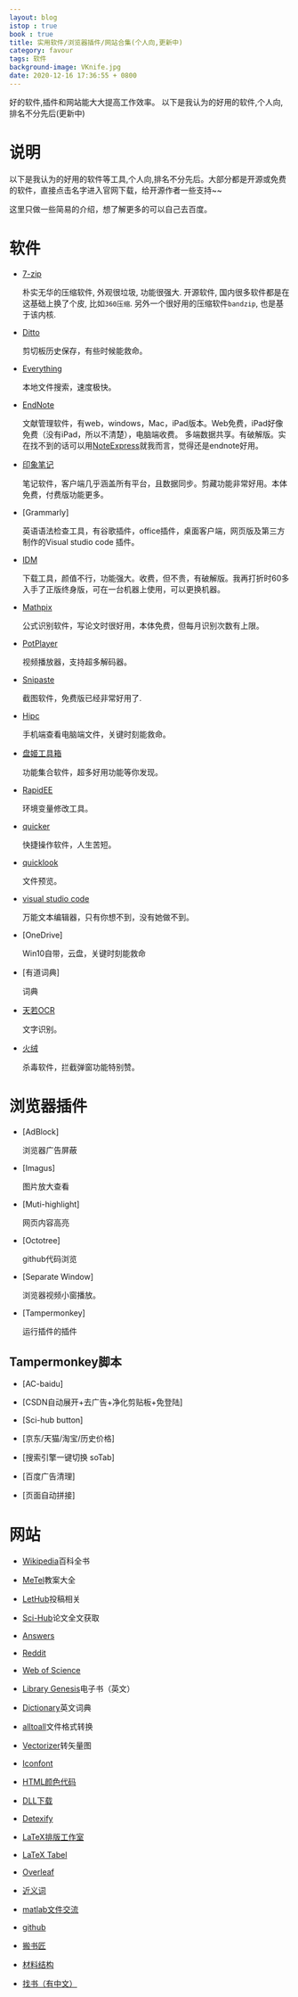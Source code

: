 ```yaml
---
layout: blog
istop : true
book : true
title: 实用软件/浏览器插件/网站合集(个人向,更新中)
category: favour
tags: 软件
background-image: VKnife.jpg
date: 2020-12-16 17:36:55 + 0800
---
```

好的软件,插件和网站能大大提高工作效率。 以下是我认为的好用的软件,个人向,排名不分先后(更新中)<!-- more -->

# 说明

以下是我认为的好用的软件等工具,个人向,排名不分先后。大部分都是开源或免费的软件，直接点击名字进入官网下载，给开源作者一些支持~~

这里只做一些简易的介绍，想了解更多的可以自己去百度。
# 软件

* [7-zip](https://www.7-zip.org/)

   朴实无华的压缩软件, 外观很垃圾, 功能很强大.
   开源软件, 国内很多软件都是在这基础上换了个皮, 比如`360压缩`.
   另外一个很好用的压缩软件`bandzip`, 也是基于该内核.


* [Ditto](https://ditto-cp.sourceforge.io/)

   剪切板历史保存，有些时候能救命。

* [Everything](https://voidtools.com/)

   本地文件搜索，速度极快。


* [EndNote](https://www.myendnoteweb.com/)


   文献管理软件，有web，windows，Mac，iPad版本。Web免费，iPad好像免费（没有iPad，所以不清楚），电脑端收费。
   多端数据共享。有破解版。实在找不到的话可以用[NoteExpress](http://www.inoteexpress.com/aegean/)就我而言，觉得还是endnote好用。

* [印象笔记](https://www.yinxiang.com/)

  笔记软件，客户端几乎涵盖所有平台，且数据同步。剪藏功能非常好用。本体免费，付费版功能更多。

* [Grammarly]

   英语语法检查工具，有谷歌插件，office插件，桌面客户端，网页版及第三方制作的Visual studio code 插件。

* [IDM](https://www.internetdownloadmanager.com/)

   下载工具，颜值不行，功能强大。收费，但不贵，有破解版。我再打折时60多入手了正版终身版，可在一台机器上使用，可以更换机器。

* [Mathpix](https://mathpix.com/ocr/)

   公式识别软件，写论文时很好用，本体免费，但每月识别次数有上限。

* [PotPlayer](https://potplayer.daum.net/)

   视频播放器，支持超多解码器。

* [Snipaste](https://www.snipaste.com/)

   截图软件，免费版已经非常好用了.

* [Hipc](https://hipc.cn/)

   手机端查看电脑端文件，关键时刻能救命。

* [盘姬工具箱](https://www.52pojie.cn/forum.php?mod=viewthread&tid=955065&page=1)

   功能集合软件，超多好用功能等你发现。

* [RapidEE](https://www.rapidee.com/en/about)

   环境变量修改工具。

* [quicker](https://getquicker.net/)

   快捷操作软件，人生苦短。

* [quicklook](https://github.com/QL-Win/QuickLook)

   文件预览。

* [visual studio code](https://code.visualstudio.com/)

   万能文本编辑器，只有你想不到，没有她做不到。

* [OneDrive]

   Win10自带，云盘，关键时刻能救命

* [有道词典]

   词典

* [天若OCR](https://tianruoocr.cn/)

   文字识别。

* [火绒](https://www.huorong.cn/)

   杀毒软件，拦截弹窗功能特别赞。

# 浏览器插件

* [AdBlock]

   浏览器广告屏蔽

* [Imagus]

   图片放大查看

* [Muti-highlight]

   网页内容高亮

* [Octotree]

   github代码浏览

* [Separate Window]

   浏览器视频小窗播放。

* [Tampermonkey]

   运行插件的插件

## Tampermonkey脚本

* [AC-baidu]


* [CSDN自动展开+去广告+净化剪贴板+免登陆]


* [Sci-hub button]


* [京东/天猫/淘宝/历史价格]


* [搜索引擎一键切换 soTab]


* [百度广告清理]


* [页面自动拼接]

# 网站

* [Wikipedia](https://en.wikipedia.org/)百科全书


* [MeTel](http://www.metel.cn/)教案大全

* [LetHub](http://www.letpub.com.cn/)投稿相关


* [Sci-Hub](http://sci-hub.se/)论文全文获取


* [Answers](http://www.answers.com/)


* [Reddit](https://www.reddit.com/)


* [Web of Science](http://apps.webofknowledge.com/)


* [Library Genesis](http://gen.lib.rus.ec/)电子书（英文）


* [Dictionary](https://www.dictionary.com/)英文词典


*  [alltoall](http://www.alltoall.net/)文件格式转换


*  [Vectorizer](https://www.vectorizer.io/)转矢量图


*  [Iconfont](https://www.iconfont.cn/)


*  [HTML颜色代码](https://htmlcolorcodes.com/zh/)


*  [DLL下载](https://www.dll-files.com/)


*  [Detexify](http://detexify.kirelabs.org/classify.html)


*  [LaTeX排版工作室](http://www.latexstudio.net/)


*  [LaTeX Tabel](http://www.tablesgenerator.com/)


* [Overleaf](https://www.overleaf.com/latex/templates/)


*  [近义词](https://www.thesaurus.com)


*  [matlab文件交流](https://ww2.mathworks.cn/matlabcentral/fileexchange/?s_tid=gn_mlc_fx)


*  [github](https://github.com/)


*  [搬书匠](http://www.banshujiang.cn/)

*  [材料结构](https://materialsproject.org/materials?limit=15&skip=0&sort_fields=energy_above_hull%2Cformula_pretty)

*  [找书（有中文）](https://book4you.org/)